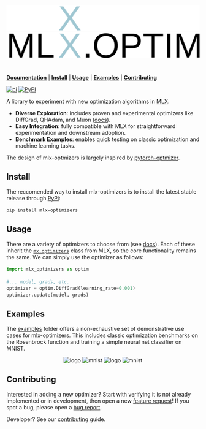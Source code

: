 <p align="center">
  <img src="docs/src/_static/dark-mode-logo.svg#gh-dark-mode-only" alt="logo">
  <img src="docs/src/_static/light-mode-logo.svg#gh-light-mode-only" alt="logo">
</p>

# 

[**Documentation**](https://stockeh.github.io/mlx-optimizers/build/html/index.html) |
[**Install**](#install) |
[**Usage**](#usage) |
[**Examples**](#examples) |
[**Contributing**](#contributing)

[![ci](https://github.com/stockeh/mlx-optimizers/workflows/Main/badge.svg)](https://pypi.org/project/mlx-optimizers/)
[![PyPI](https://img.shields.io/pypi/v/mlx-optimizers)](https://pypi.org/project/mlx-optimizers/)

A library to experiment with new optimization algorithms in [MLX](https://github.com/ml-explore/mlx). 

- **Diverse Exploration**: includes proven and experimental optimizers like DiffGrad, QHAdam, and Muon ([docs](https://stockeh.github.io/mlx-optimizers/build/html/optimizers.html)).
- **Easy Integration**: fully compatible with MLX for straightforward experimentation and downstream adoption.
- **Benchmark Examples**: enables quick testing on classic optimization and machine learning tasks.

The design of mlx-optmizers is largely inspired by [pytorch-optmizer](https://github.com/jettify/pytorch-optimizer/tree/master).

## Install

The reccomended way to install mlx-optimizers is to install the latest stable release through [PyPi](https://pypi.org/project/mlx-optimizers/):

```bash
pip install mlx-optimizers
```

## Usage

There are a variety of optimizers to choose from (see [docs](https://stockeh.github.io/mlx-optimizers/build/html/optimizers.html)). Each of these inherit the [`mx.optimizers`](https://ml-explore.github.io/mlx/build/html/python/optimizers.html) class from MLX, so the core functionality remains the same. We can simply use the optimizer as follows:

```python
import mlx_optimizers as optim

#... model, grads, etc.
optimizer = optim.DiffGrad(learning_rate=0.001)
optimizer.update(model, grads)
```

## Examples

The [examples](examples) folder offers a non-exhaustive set of demonstrative use cases for mlx-optimizers. This includes classic optimization benchmarks on the Rosenbrock function and training a simple neural net classifier on MNIST.

<p align="center">
  <img src="https://github.com/user-attachments/assets/2ff6430a-dfad-4879-ae39-ec76e2645f21#gh-dark-mode-only" alt="logo" width="45%">
  <img src="https://github.com/user-attachments/assets/505a5985-b56c-4eb5-a971-4fc345fb37ad#gh-dark-mode-only" alt="mnist" width="45%">
  <img src="https://github.com/user-attachments/assets/111f79f2-257e-4a27-8667-3831d233c3b8#gh-light-mode-only" alt="logo" width="45%">
  <img src="https://github.com/user-attachments/assets/89616bbc-e9ca-4806-882a-873b5bd8c681#gh-light-mode-only" alt="mnist" width="45%">
</p>

## Contributing

Interested in adding a new optimizer? Start with verifying it is not already implemented or in development, then open a new [feature request](https://github.com/stockeh/mlx-optimizers/issues/new?assignees=&labels=&projects=&template=feature_request.md&title=)! If you spot a bug, please open a [bug report](https://github.com/stockeh/mlx-optimizers/issues/new?assignees=&labels=&projects=&template=bug_report.md&title=). 

Developer? See our [contributing](.github/CONTRIBUTING.md) guide.
